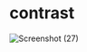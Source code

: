 # contrast
![Screenshot (27)](https://github.com/barli-tashakori/contrast/assets/139038722/b993589b-615c-4793-969d-b2d64ccef7ea)
